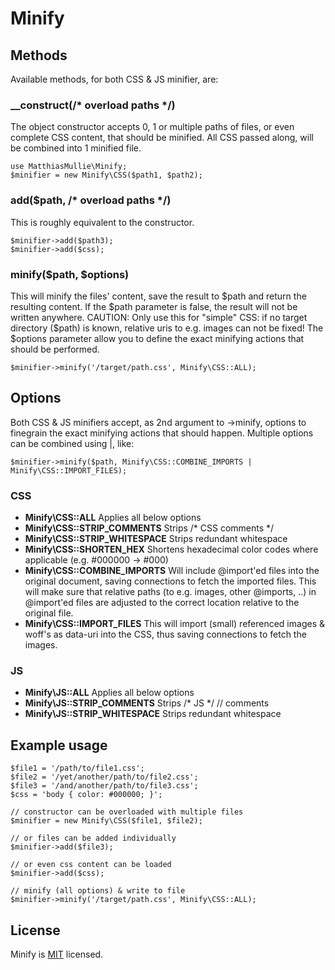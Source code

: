 # Minify

## Methods
Available methods, for both CSS & JS minifier, are:

### __construct(/* overload paths */)
The object constructor accepts 0, 1 or multiple paths of files, or even complete CSS content, that should be minified.
All CSS passed along, will be combined into 1 minified file.

    use MatthiasMullie\Minify;
    $minifier = new Minify\CSS($path1, $path2);

### add($path, /* overload paths */)
This is roughly equivalent to the constructor.

    $minifier->add($path3);
    $minifier->add($css);

### minify($path, $options)
This will minify the files' content, save the result to $path and return the resulting content.
If the $path parameter is false, the result will not be written anywhere. CAUTION: Only use this for "simple" CSS: if no target directory ($path) is known, relative uris to e.g. images can not be fixed!
The $options parameter allow you to define the exact minifying actions that should be performed.

    $minifier->minify('/target/path.css', Minify\CSS::ALL);

## Options
Both CSS & JS minifiers accept, as 2nd argument to ->minify, options to finegrain the exact minifying actions that should happen.
Multiple options can be combined using |, like:

    $minifier->minify($path, Minify\CSS::COMBINE_IMPORTS | Minify\CSS::IMPORT_FILES);

### CSS
* **Minify\CSS::ALL**
Applies all below options
* **Minify\CSS::STRIP_COMMENTS**
Strips /* CSS comments */
* **Minify\CSS::STRIP_WHITESPACE**
Strips redundant whitespace
* **Minify\CSS::SHORTEN_HEX**
Shortens hexadecimal color codes where applicable (e.g. #000000 -> #000)
* **Minify\CSS::COMBINE_IMPORTS**
Will include @import'ed files into the original document, saving connections to fetch the imported files.
This will make sure that relative paths (to e.g. images, other @imports, ..) in @import'ed files are adjusted to the correct location relative to the original file.
* **Minify\CSS::IMPORT_FILES**
This will import (small) referenced images & woff's as data-uri into the CSS, thus saving connections to fetch the images.

### JS
* **Minify\JS::ALL**
Applies all below options
* **Minify\JS::STRIP_COMMENTS**
Strips /* JS */ // comments
* **Minify\JS::STRIP_WHITESPACE**
Strips redundant whitespace

## Example usage
    $file1 = '/path/to/file1.css';
    $file2 = '/yet/another/path/to/file2.css';
    $file3 = '/and/another/path/to/file3.css';
    $css = 'body { color: #000000; }';

    // constructor can be overloaded with multiple files
    $minifier = new Minify\CSS($file1, $file2);

    // or files can be added individually
    $minifier->add($file3);

    // or even css content can be loaded
    $minifier->add($css);

    // minify (all options) & write to file
    $minifier->minify('/target/path.css', Minify\CSS::ALL);

## License
Minify is [MIT](http://opensource.org/licenses/MIT) licensed.
